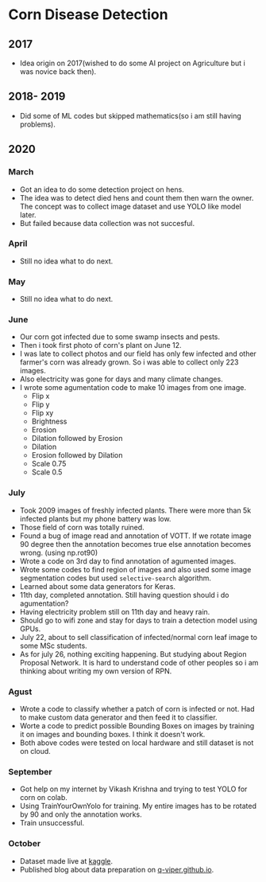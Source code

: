 # Corn Disease Detection

## 2017
* Idea origin on 2017(wished to do some AI project on Agriculture but i was novice back then).

## 2018- 2019
* Did some of ML codes but skipped mathematics(so i am still having problems).

## 2020
### March
* Got an idea to do some detection project on hens.
* The idea was to detect died hens and count them then warn the owner. The concept was to collect image dataset and use YOLO like model later.
* But failed because data collection was not succesful.

### April
* Still no idea what to do next.

### May
* Still no idea what to do next.

### June
* Our corn got infected due to some swamp insects and pests. 
* Then i took first photo of corn's plant on June 12.
* I was late to collect photos and our field has only few infected and other farmer's corn was already grown. So i was able to collect only 223 images.
* Also electricity was gone for days and many climate changes.
* I wrote some agumentation code to make 10 images from one image.
    * Flip x
    * Flip y
    * Flip xy
    * Brightness
    * Erosion
    * Dilation followed by Erosion
    * Dilation
    * Erosion followed by Dilation
    * Scale 0.75
    * Scale 0.5

### July
* Took 2009 images of freshly infected plants. There were more than 5k infected plants but my phone battery was low.
* Those field of corn was totally ruined.
* Found a bug of image read and annotation of VOTT. If we rotate image 90 degree then the annotation becomes true else annotation becomes wrong. (using np.rot90)
* Wrote a code on 3rd day to find annotation of agumented images. 
* Wrote some codes to find region of images and also used some image segmentation codes but used `selective-search` algorithm.
* Learned about some data generators for Keras.
* 11th day, completed annotation. Still having question should i do agumentation? 
* Having electricity problem still on 11th day and heavy rain. 
* Should go to wifi zone and stay for days to train a detection model using GPUs.
* July 22, about to sell classification of infected/normal corn leaf image to some MSc students.
* As for july 26, nothing exciting happening. But studying about Region Proposal Network. It is hard to understand code of other peoples so i am thinking about writing my own version of RPN.

### Agust
* Wrote a code to classify whether a patch of corn is infected or not. Had to make custom data generator and then feed it to classifier.
* Worte a code to predict possible Bounding Boxes on images by training it on images and bounding boxes. I think it doesn't work.
* Both above codes were tested on local hardware and still dataset is not on cloud.

### September
* Got help on my internet by Vikash Krishna and trying to test YOLO for corn on colab.
* Using TrainYourOwnYolo for training. My entire images has to be rotated by 90 and only the annotation works.
* Train unsuccessful.
### October
* Dataset made live at [kaggle](https://www.kaggle.com/qramkrishna/corn-leaf-infection-dataset).
* Published blog about data preparation on [q-viper.github.io](q-viper.github.io).
